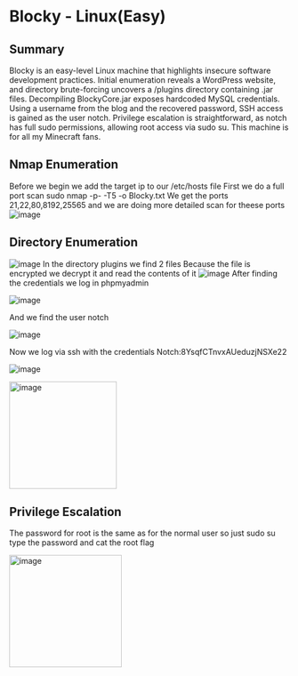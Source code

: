 # Blocky - Linux(Easy)

## Summary
Blocky is an easy-level Linux machine that highlights insecure software development practices. Initial enumeration reveals a WordPress website, and directory brute-forcing uncovers a /plugins directory containing .jar files. Decompiling BlockyCore.jar exposes hardcoded MySQL credentials. Using a username from the blog and the recovered password, SSH access is gained as the user notch. Privilege escalation is straightforward, as notch has full sudo permissions, allowing root access via sudo su.
This machine is for all my Minecraft fans.

## Nmap Enumeration
Before we begin we add the target ip to our /etc/hosts file
First we do a full port scan   sudo nmap -p- <TargetIP> -T5 -o Blocky.txt
We get the ports 21,22,80,8192,25565 and we are doing more detailed scan for theese ports
![image](https://github.com/user-attachments/assets/5f47f289-71c0-45ec-8a4b-ed07c7f3cede)


## Directory Enumeration
![image](https://github.com/user-attachments/assets/2cf96355-5496-47eb-a287-cd0f7378609f)
In the directory plugins we find 2 files 
Because the file is encrypted we decrypt it and read the contents of it
![image](https://github.com/user-attachments/assets/2317c0b1-c307-4722-b5dd-801438a5436c)
After finding the credentials we log in phpmyadmin 

![image](https://github.com/user-attachments/assets/30cb92b2-c458-4477-9cd0-59f9cb36e5a7)

And we find the user notch

![image](https://github.com/user-attachments/assets/a83c7457-f237-4bb4-9a92-172dfe62fd81)

Now we log via ssh with the credentials Notch:8YsqfCTnvxAUeduzjNSXe22

![image](https://github.com/user-attachments/assets/3632cbbd-b742-4dd5-ae42-e1583507c614)

<img width="193" alt="image" src="https://github.com/user-attachments/assets/360509ce-804e-43bf-a3be-3ac970d96a56" />

## Privilege Escalation
The password for root is the same as for the normal user so just sudo su type the password and cat the root flag

<img width="202" alt="image" src="https://github.com/user-attachments/assets/59ced4a0-a20d-4dea-ac42-9dcc5588e803" />

